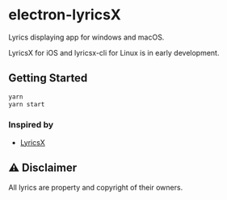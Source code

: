 # electron-lyricsX

Lyrics displaying app for windows and macOS.

LyricsX for iOS and lyricsx-cli for Linux is in early development.

## Getting Started

``` bash
yarn
yarn start
```

### Inspired by

- [LyricsX](https://github.com/ddddxxx/LyricsX)

## ⚠️ Disclaimer

All lyrics are property and copyright of their owners.
